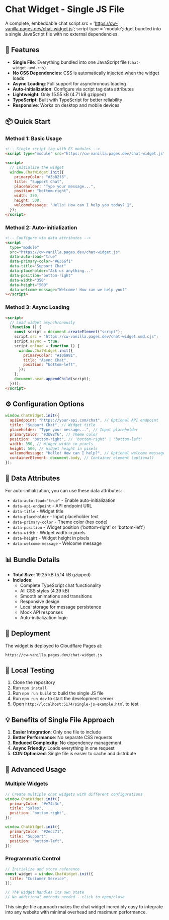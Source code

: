 # Chat Widget - Single JS File

A complete, embeddable chat     script.src = 'https://cw-vanilla.pages.dev/chat-widget.js';
    script.type = 'module';idget bundled into a single JavaScript file with no external dependencies.

## 🎯 Features

- **Single File**: Everything bundled into one JavaScript file (`chat-widget.umd.cjs`)
- **No CSS Dependencies**: CSS is automatically injected when the widget loads
- **Async Loading**: Full support for asynchronous loading
- **Auto-initialization**: Configure via script tag data attributes
- **Lightweight**: Only 15.55 kB (4.71 kB gzipped)
- **TypeScript**: Built with TypeScript for better reliability
- **Responsive**: Works on desktop and mobile devices

## 📦 Quick Start

### Method 1: Basic Usage

```html
<!-- Single script tag with ES modules -->
<script type="module" src="https://cw-vanilla.pages.dev/chat-widget.js"></script>

<script>
  // Initialize the widget
  window.ChatWidget.init({
    primaryColor: "#3b82f6",
    title: "Support Chat",
    placeholder: "Type your message...",
    position: "bottom-right",
    width: 350,
    height: 500,
    welcomeMessage: "Hello! How can I help you today? 👋",
  });
</script>
```

### Method 2: Auto-initialization

```html
<!-- Configure via data attributes -->
<script
  type="module"
  src="https://cw-vanilla.pages.dev/chat-widget.js"
  data-auto-load="true"
  data-primary-color="#6366f1"
  data-title="Support Chat"
  data-placeholder="Ask us anything..."
  data-position="bottom-right"
  data-width="350"
  data-height="500"
  data-welcome-message="Welcome! How can we help you?"
></script>
```

### Method 3: Async Loading

```html
<script>
  // Load widget asynchronously
  (function () {
    const script = document.createElement("script");
    script.src = "https://cw-vanilla.pages.dev/chat-widget.umd.cjs";
    script.async = true;
    script.onload = function () {
      window.ChatWidget.init({
        primaryColor: "#10b981",
        title: "Async Chat",
        position: "bottom-left",
      });
    };
    document.head.appendChild(script);
  })();
</script>
```

## ⚙️ Configuration Options

```javascript
window.ChatWidget.init({
  apiEndpoint: "https://your-api.com/chat", // Optional API endpoint
  title: "Support Chat", // Widget title
  placeholder: "Type your message...", // Input placeholder
  primaryColor: "#3b82f6", // Theme color
  position: "bottom-right", // 'bottom-right' | 'bottom-left'
  width: 350, // Widget width in pixels
  height: 500, // Widget height in pixels
  welcomeMessage: "Hello! How can I help?", // Optional welcome message
  containerElement: document.body, // Container element (optional)
});
```

## 🔧 Data Attributes

For auto-initialization, you can use these data attributes:

- `data-auto-load="true"` - Enable auto-initialization
- `data-api-endpoint` - API endpoint URL
- `data-title` - Widget title
- `data-placeholder` - Input placeholder text
- `data-primary-color` - Theme color (hex code)
- `data-position` - Widget position ('bottom-right' or 'bottom-left')
- `data-width` - Widget width in pixels
- `data-height` - Widget height in pixels
- `data-welcome-message` - Welcome message

## 📊 Bundle Details

- **Total Size**: 19.25 kB (5.14 kB gzipped)
- **Includes**:
  - Complete TypeScript chat functionality
  - All CSS styles (4.39 kB)
  - Smooth animations and transitions
  - Responsive design
  - Local storage for message persistence
  - Mock API responses
  - Auto-initialization logic

## 🚀 Deployment

The widget is deployed to Cloudflare Pages at:

```
https://cw-vanilla.pages.dev/chat-widget.js
```

## 🧪 Local Testing

1. Clone the repository
2. Run `npm install`
3. Run `npm run build` to build the single JS file
4. Run `npm run dev` to start the development server
5. Open `http://localhost:5174/single-js-example.html` to test

## 💡 Benefits of Single File Approach

1. **Easier Integration**: Only one file to include
2. **Better Performance**: No separate CSS requests
3. **Reduced Complexity**: No dependency management
4. **Async Friendly**: Loads everything in one request
5. **CDN Optimized**: Single file is easier to cache and distribute

## 🌟 Advanced Usage

### Multiple Widgets

```javascript
// Create multiple chat widgets with different configurations
window.ChatWidget.init({
  primaryColor: "#e74c3c",
  title: "Sales",
  position: "bottom-right",
});

window.ChatWidget.init({
  primaryColor: "#2ecc71",
  title: "Support",
  position: "bottom-left",
});
```

### Programmatic Control

```javascript
// Initialize and store reference
const widget = window.ChatWidget.init({
  title: "Customer Service",
});

// The widget handles its own state
// No additional methods needed - click to open/close
```

This single-file approach makes the chat widget incredibly easy to integrate into any website with minimal overhead and maximum performance.
